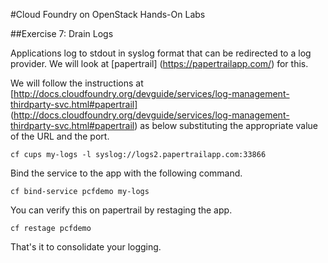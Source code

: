 #Cloud Foundry on OpenStack Hands-On Labs

##Exercise 7: Drain Logs

Applications log to stdout in syslog format that can be redirected to a log provider. We will look at [papertrail] (https://papertrailapp.com/) for this.

We will follow the instructions at [http://docs.cloudfoundry.org/devguide/services/log-management-thirdparty-svc.html#papertrail] (http://docs.cloudfoundry.org/devguide/services/log-management-thirdparty-svc.html#papertrail) as below substituting the appropriate value of the URL and the port.

```
cf cups my-logs -l syslog://logs2.papertrailapp.com:33866
```

Bind the service to the app with the following command.

```
cf bind-service pcfdemo my-logs
```

You can verify this on papertrail by restaging the app.

```
cf restage pcfdemo
```

That's it to consolidate your logging.
